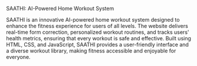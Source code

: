SAATHI: AI-Powered Home Workout System

SAATHI is an innovative AI-powered home workout system designed to enhance the fitness experience for users of all levels. 
The website delivers real-time form correction, personalized workout routines, and tracks users' health metrics, ensuring that every workout is safe and effective.
Built using HTML, CSS, and JavaScript, SAATHI provides a user-friendly interface and a diverse workout library, making fitness accessible and enjoyable for everyone.
